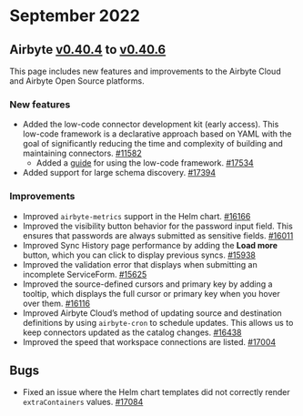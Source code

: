 # September 2022
## Airbyte [v0.40.4](https://github.com/airbytehq/airbyte/releases/tag/v0.40.4) to [v0.40.6](https://github.com/airbytehq/airbyte/releases/tag/v0.40.6)

This page includes new features and improvements to the Airbyte Cloud and Airbyte Open Source platforms. 

### New features
* Added the low-code connector development kit (early access). This low-code framework is a declarative approach based on YAML with the goal of significantly reducing the time and complexity of building and maintaining connectors. [#11582](https://github.com/airbytehq/airbyte/issues/11582)
    * Added a [guide](https://docs.airbyte.com/connector-development/config-based/low-code-cdk-overview/) for using the low-code framework. [#17534](https://github.com/airbytehq/airbyte/pull/17534)
* Added support for large schema discovery. [#17394](https://github.com/airbytehq/airbyte/pull/17394)

### Improvements
* Improved `airbyte-metrics` support in the Helm chart. [#16166](https://github.com/airbytehq/airbyte/pull/16166)
* Improved the visibility button behavior for the password input field. This ensures that passwords are always submitted as sensitive fields. [#16011](https://github.com/airbytehq/airbyte/pull/16011)
* Improved Sync History page performance by adding the **Load more** button, which you can click to display previous syncs. [#15938](https://github.com/airbytehq/airbyte/pull/15938)
* Improved the validation error that displays when submitting an incomplete ServiceForm. [#15625](https://github.com/airbytehq/airbyte/pull/15625)
* Improved the source-defined cursors and primary key by adding a tooltip, which displays the full cursor or primary key when you hover over them. [#16116](https://github.com/airbytehq/airbyte/pull/16116)
* Improved Airbyte Cloud’s method of updating source and destination definitions by using `airbyte-cron` to schedule updates. This allows us to keep connectors updated as the catalog changes. [#16438](https://github.com/airbytehq/airbyte/pull/16438)
* Improved the speed that workspace connections are listed. [#17004](https://github.com/airbytehq/airbyte/pull/17004)

## Bugs
* Fixed an issue where the Helm chart templates did not correctly render `extraContainers` values. [#17084](https://github.com/airbytehq/airbyte/pull/17084)
